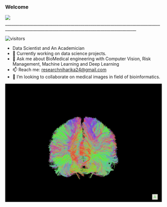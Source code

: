 ### Welcome
<img src="https://camo.githubusercontent.com/fb070d9f71a64edbafed08519130d75e7e0a0a69665d50d94ad095157f702e59/68747470733a2f2f6d656469612e67697068792e636f6d2f6d656469612f6d47634e6a736657416a593541455a4e77362f67697068792e676966" data-canonical-src="https://media.giphy.com/media/mGcNjsfWAjY5AEZNw6/giphy.gif" style="width: 50px; display: inline-block;" data-target="animated-image.originalImage"> 
________________________________________________________________________________________________________________________________________________

 ![visitors](https://visitor-badge.glitch.me/badge?page_id=page.id&left_color=blue&right_color=yellow)
-   Data Scientist and An Academician 
- 🌱 Currently working on data science projects. 
- 💬 Ask me about BioMedical engineering with Computer Vision, Risk Management, Machine Learning and Deep Learning
- 📫 Reach me: researchniharika24@gmail.com
- 👯 I’m looking to collaborate on medical images in field of bioinformatics.

<img height="380" src="https://github.com/niharikatewari/niharikatewari/blob/main/brain.gif" style="max-width: 100%; display: inline-block;" data-target="animated-image.originalImage">
